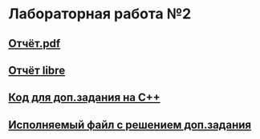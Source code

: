 # Лабораторная работа №2

## [Отчёт.pdf](МорозовДСP3116Лаб2.pdf)
## [Отчёт libre](МорозовДСP3116Лаб2.odt)
## [Код для доп.задания на C++](main.cpp)
## [Исполняемый файл с решением доп.задания](main)
